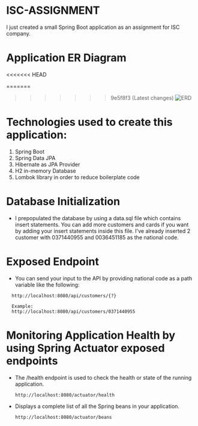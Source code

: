 # ISC-ASSIGNMENT
I just created a small Spring Boot application as an assignment for ISC company.

# Application ER Diagram
<<<<<<< HEAD



=======
>>>>>>> 9e5f8f3 (Latest changes)
![ERD](https://imgtr.ee/images/2023/09/15/57730d2738ca1f267060697f12b3498b.png)


# Technologies used to create this application:
1. Spring Boot
2. Spring Data JPA
3. Hibernate as JPA Provider
4. H2 in-memory Database
5. Lombok library in order to reduce boilerplate code

# Database Initialization

* I prepopulated the database by using a data.sql file which contains insert statements. You can add more customers and cards if you want by adding your insert statements inside this file. I've already inserted 2 customer with 0371440955 and 0036451185 as the national code.


# Exposed Endpoint
* You can send your input to the API by providing national code as a path variable like the following:

```
  http://localhost:8080/api/customers/{?}

  Example:
  http://localhost:8080/api/customers/0371440955
```

# Monitoring Application Health by using Spring Actuator exposed endpoints

* The /health endpoint is used to check the health or state of the running application.
  ```
  http://localhost:8080/actuator/health
  ```
  
* Displays a complete list of all the Spring beans in your application.
  ```
  http://localhost:8080/actuator/beans
  ```
  
